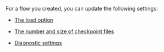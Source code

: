 For a flow you created, you can update the following settings:

-   [The load option](ury1691596218182.md)


-   [The number and size of checkpoint files](npn1691594431074.md)


-   [Diagnostic settings](gqi1691597450277.md)


